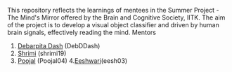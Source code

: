 This repository reflects the learnings of mentees in the Summer Project - The Mind's Mirror offered by the Brain and Cognitive Society, IITK. The aim of the project is to develop a visual object classifier and driven by human brain signals, effectively reading the mind. 
Mentors
1. [Debarpita Dash](https://github.com/DebDDash) (DebDDash)
2. [Shrimi](https://github.com/shrimi19) (shrimi19)
3. [Poojal](https://github.com/Poojal04) (Poojal04)
4.[Eeshwari](https://github.com/eesh03)(eesh03)
